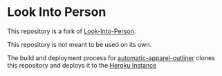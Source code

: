 # Look Into Person

This repository is a fork of [Look-Into-Person](https://github.com/foamliu/Look-Into-Person).

This repository is not meant to be used on its own.

The build and deployment process for [automatic-apparel-outliner](https://github.com/sloanlipman/automatic-apparel-outliner) clones this repository and deploys it to the [Heroku Instance](https://automatic-apparel-outliner.herokuapp.com/)
